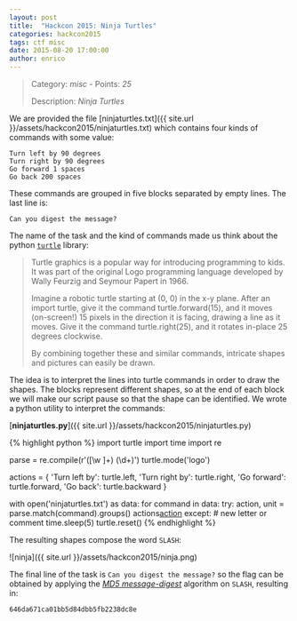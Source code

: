```yaml
---
layout: post
title:  "Hackcon 2015: Ninja Turtles"
categories: hackcon2015
tags: ctf misc
date: 2015-08-20 17:00:00
author: enrico
---
```


> Category: *misc* - Points: *25*
>
> Description: *Ninja Turtles*

We are provided the file [ninjaturtles.txt]({{ site.url }}/assets/hackcon2015/ninjaturtles.txt) which contains four kinds of commands with some value:

    Turn left by 90 degrees
    Turn right by 90 degrees
    Go forward 1 spaces
    Go back 200 spaces

These commands are grouped in five blocks separated by empty lines. The last line is:

    Can you digest the message?

The name of the task and the kind of commands made us think about the python [`turtle`](https://docs.python.org/2/library/turtle.html) library:

> Turtle graphics is a popular way for introducing programming to kids. It was part of the original Logo programming language developed by Wally Feurzig and Seymour Papert in 1966.
>
> Imagine a robotic turtle starting at (0, 0) in the x-y plane. After an import turtle, give it the command turtle.forward(15), and it moves (on-screen!) 15 pixels in the direction it is facing, drawing a line as it moves. Give it the command turtle.right(25), and it rotates in-place 25 degrees clockwise.
>
> By combining together these and similar commands, intricate shapes and pictures can easily be drawn.

The idea is to interpret the lines into turtle commands in order to draw the shapes. The blocks represent different shapes, so at the end of each block we will make our script pause so that the shape can be identified. We wrote a python utility to interpret the commands:

[**ninjaturtles.py**]({{ site.url }}/assets/hackcon2015/ninjaturtles.py)

{% highlight python %}
import turtle
import time
import re

parse = re.compile(r'([\w ]+) (\d+)')
turtle.mode('logo')

actions = {
    'Turn left by': turtle.left,
    'Turn right by': turtle.right,
    'Go forward': turtle.forward,
    'Go back': turtle.backward
}

with open('ninjaturtles.txt') as data:
    for command in data:
        try:
            action, unit = parse.match(command).groups()
            actions[action](float(unit))
        except:
            # new letter or comment
            time.sleep(5)
            turtle.reset()
{% endhighlight %}

The resulting shapes compose the word `SLASH`:

![ninja]({{ site.url }}/assets/hackcon2015/ninja.png)

The final line of the task is `Can you digest the message?` so the flag can be obtained by applying the [*MD5 message-digest*](https://en.wikipedia.org/wiki/MD5) algorithm on `SLASH`, resulting in:

    646da671ca01bb5d84dbb5fb2238dc8e

